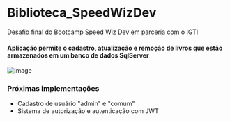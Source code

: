 # Biblioteca_SpeedWizDev
Desafio final do Bootcamp Speed Wiz Dev em parceria com o IGTI

#### Aplicação permite o cadastro, atualização e remoção de livros que estão armazenados em um banco de dados SqlServer

![image](https://user-images.githubusercontent.com/67704261/145651824-a01808ae-45cc-4c6e-a74c-1f10eef0ea42.png)

### Próximas implementações
- Cadastro de usuário "admin" e "comum"
- Sistema de autorização e autenticação com JWT
